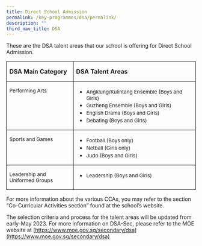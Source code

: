 ```yaml
---
title: Direct School Admission
permalink: /key-programmes/dsa/permalink/
description: ""
third_nav_title: DSA
---
```

These are the DSA talent areas that our school is offering for Direct School Admission.

<table class="MsoNormalTable" border="0" cellspacing="0" cellpadding="0" style="border-collapse:collapse;mso-yfti-tbllook:1184;mso-padding-alt:0cm 0cm 0cm 0cm"><tbody><tr style="mso-yfti-irow:0;mso-yfti-firstrow:yes"><td width="179" valign="top" style="width:134.45pt;border:solid windowtext 1.0pt;
  padding:0cm 5.4pt 0cm 5.4pt"><p class="MsoNormal" style="mso-margin-top-alt:auto;mso-margin-bottom-alt:auto"><b>DSA Main Category</b><b><span style="font-size:10.0pt"></span></b></p></td><td width="340" valign="top" style="width:9.0cm;border:solid windowtext 1.0pt;
  border-left:none;padding:0cm 5.4pt 0cm 5.4pt"><p class="MsoNormal" style="mso-margin-top-alt:auto;mso-margin-bottom-alt:auto"><b>DSA Talent Areas</b><b><span style="font-size:10.0pt"></span></b></p></td></tr><tr style="mso-yfti-irow:1"><td width="179" valign="top" style="width:134.45pt;border:solid windowtext 1.0pt;
  border-top:none;padding:0cm 5.4pt 0cm 5.4pt"><p class="MsoNormal" style="mso-margin-top-alt:auto;mso-margin-bottom-alt:auto"><span style="font-size:10.0pt">Performing Arts</span></p></td><td width="340" valign="top" style="width:9.0cm;border-top:none;border-left:none;
  border-bottom:solid windowtext 1.0pt;border-right:solid windowtext 1.0pt;
  padding:0cm 5.4pt 0cm 5.4pt"><ul type="disc"><li class="MsoListParagraph" style="mso-margin-top-alt:auto;mso-margin-bottom-alt:
       auto;margin-left:0cm;mso-list:l1 level1 lfo1"><span style="font-size:
       10.0pt;mso-fareast-font-family:&quot;Times New Roman&quot;">Angklung/Kulintang Ensemble (Boys and Girls)</span></li><li class="MsoListParagraph" style="mso-margin-top-alt:auto;mso-margin-bottom-alt:
       auto;margin-left:0cm;mso-list:l1 level1 lfo1"><span style="font-size:
       10.0pt;mso-fareast-font-family:&quot;Times New Roman&quot;">Guzheng Ensemble (Boys and Girls)</span></li><li class="MsoListParagraph" style="mso-margin-top-alt:auto;mso-margin-bottom-alt:
       auto;margin-left:0cm;mso-list:l1 level1 lfo1"><span style="font-size:
       10.0pt;mso-fareast-font-family:&quot;Times New Roman&quot;">English Drama (Boys and Girls)</span></li><li class="MsoListParagraph" style="mso-margin-top-alt:auto;mso-margin-bottom-alt:
       auto;margin-left:0cm;mso-list:l1 level1 lfo1"><span style="font-size:
       10.0pt;mso-fareast-font-family:&quot;Times New Roman&quot;">Debating (Boys and Girls)</span></li></ul></td></tr><tr style="mso-yfti-irow:2"><td width="179" valign="top" style="width:134.45pt;border:solid windowtext 1.0pt;
  border-top:none;padding:0cm 5.4pt 0cm 5.4pt"><p class="MsoNormal" style="mso-margin-top-alt:auto;mso-margin-bottom-alt:auto"><span style="font-size:10.0pt">Sports and Games</span></p></td><td width="340" valign="top" style="width:9.0cm;border-top:none;border-left:none;
  border-bottom:solid windowtext 1.0pt;border-right:solid windowtext 1.0pt;
  padding:0cm 5.4pt 0cm 5.4pt"><ul type="disc"><li class="MsoListParagraph" style="mso-margin-top-alt:auto;mso-margin-bottom-alt:
       auto;margin-left:0cm;mso-list:l2 level1 lfo2"><span style="font-size:
       10.0pt;mso-fareast-font-family:&quot;Times New Roman&quot;">Football (Boys only)</span></li><li class="MsoListParagraph" style="mso-margin-top-alt:auto;mso-margin-bottom-alt:
       auto;margin-left:0cm;mso-list:l2 level1 lfo2"><span style="font-size:
       10.0pt;mso-fareast-font-family:&quot;Times New Roman&quot;">Netball (Girls only)</span></li><li class="MsoListParagraph" style="mso-margin-top-alt:auto;mso-margin-bottom-alt:
       auto;margin-left:0cm;mso-list:l2 level1 lfo2"><span style="font-size:
       10.0pt;mso-fareast-font-family:&quot;Times New Roman&quot;">Judo (Boys and Girls)</span></li></ul></td></tr><tr style="mso-yfti-irow:3;mso-yfti-lastrow:yes"><td width="179" valign="top" style="width:134.45pt;border:solid windowtext 1.0pt;
  border-top:none;padding:0cm 5.4pt 0cm 5.4pt"><p class="MsoNormal" style="mso-margin-top-alt:auto;mso-margin-bottom-alt:auto"><span style="font-size:10.0pt">Leadership and Uniformed Groups</span></p></td><td width="340" valign="top" style="width:9.0cm;border-top:none;border-left:none;
  border-bottom:solid windowtext 1.0pt;border-right:solid windowtext 1.0pt;
  padding:0cm 5.4pt 0cm 5.4pt"><ul type="disc"><li class="MsoListParagraph" style="mso-margin-top-alt:auto;mso-margin-bottom-alt:
       auto;margin-left:0cm;mso-list:l0 level1 lfo3"><span style="font-size:
       10.0pt;mso-fareast-font-family:&quot;Times New Roman&quot;">Leadership (Boys and Girls)</span></li></ul></td></tr></tbody></table>

For more information about the various CCAs, you may refer to the section “Co-Curricular Activities section” found at the school’s website.&nbsp;

The selection criteria and process for the talent areas will be updated from early-May 2023. For more information on DSA-Sec, please refer to the MOE website at [https://www.moe.gov.sg/secondary/dsa](https://www.moe.gov.sg/secondary/dsa)